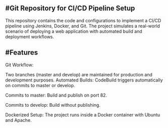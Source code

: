 #Git Repository for CI/CD Pipeline Setup
---------------------------------------
This repository contains the code and configurations to implement a CI/CD pipeline using Jenkins, Docker, and Git. The project simulates a real-world scenario of deploying a web application with automated build and deployment workflows.

#Features
--------
Git Workflow:

Two branches (master and develop) are maintained for production and development purposes.
Automated Builds: CodeBuild triggers automatically on commits to master or develop.

Commits to master:
Build and publish on port 82.

Commits to develop: 
Build without publishing.

Dockerized Setup: 
The project runs inside a Docker container with Ubuntu and Apache.

